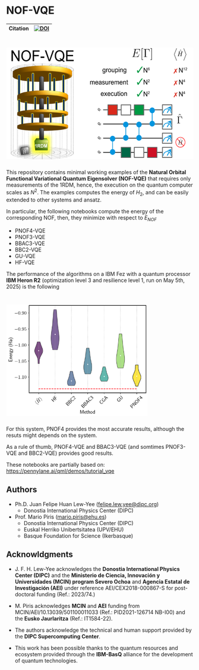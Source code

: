 # NOF-VQE

| **Citation** | [![DOI](XXXX)](XXXX) |
| ------------ | ---------------------------------------------------------------------------------------------- |

# <img src="https://github.com/felipelewyee/NOF-VQE/blob/main/NOF-VQE.png" height=300>

This repository contains minimal working examples of the **Natural Orbital Functional Variational Quantum Eigensolver (NOF-VQE)** that requires only measurements of the 1RDM, hence, the execution on the quantum computer scales as $N^2$. The examples computes the energy of $H_2$, and can be easily extended to other systems and ansatz.

In particular, the following notebooks compute the energy of the corresponding NOF, then, they minimize with respect to $E_{NOF}$
- PNOF4-VQE
- PNOF3-VQE
- BBAC3-VQE
- BBC2-VQE
- GU-VQE
- HF-VQE

The performance of the algorithms on a IBM Fez with a quantum processor **IBM Heron R2** (optimization level 3 and resilience level 1, run on May 5th, 2025) is the following

# <img src="https://github.com/felipelewyee/NOF-VQE/blob/main/H2-IBM-Fez-1000.png" height=300>

For this system, PNOF4 provides the most accurate results, although the resuts might depends on the system.

As a rule of thumb, PNOF4-VQE and BBAC3-VQE (and somtimes PNOF3-VQE and BBC2-VQE) provides good results.

These notebooks are partially based on: https://pennylane.ai/qml/demos/tutorial_vqe

## Authors

- Ph.D. Juan Felipe Huan Lew-Yee (felipe.lew.yee@dipc.org)
  - Donostia International Physics Center (DIPC)
- Prof. Mario Piris (mario.piris@ehu.es)
  - Donostia International Physics Center (DIPC)
  - Euskal Herriko Unibertsitatea (UPV/EHU)
  - Basque Foundation for Science (Ikerbasque)

## Acknowldgments

- J. F. H. Lew-Yee acknowledges the **Donostia International Physics Center (DIPC)** and the **Ministerio de Ciencia, Innovación y Universidades (MCIN) program Severo Ochoa** and **Agencia Estatal de Investigación (AEI)** under reference AEI/CEX2018-000867-S for post-doctoral funding (Ref.: 2023/74.)

- M. Piris acknowledges **MCIN** and **AEI** funding from MCIN/AEI/10.13039/501100011033 (Ref.: PID2021-126714 NB-I00) and the **Eusko Jaurlaritza** (Ref.: IT1584-22).

- The authors acknowledge the technical and human support provided by the **DIPC Supercomputing Center**.

- This work has been possible thanks to the quantum resources and ecosystem provided through the **IBM-BasQ** alliance for the development of quantum technologies.